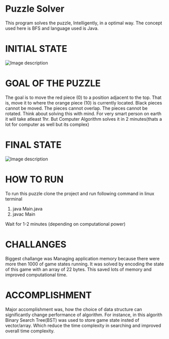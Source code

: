 # Puzzle Solver
This program solves the puzzle, Intelligently, in a optimal way. The concept used here is BFS and language used is Java. 

# INITIAL STATE
![Image description](https://github.com/anjanpoudel/optimal-pathfinder/blob/master/initial_state.png)

# GOAL OF THE PUZZLE
The goal is to move the red piece (0) to a position adjacent to the top. That is, move it to where the orange piece (10) is currently located. Black pieces cannot be moved. The pieces cannot overlap. The pieces cannot be rotated. Think about solving this with mind. For very smart person on earth it will take atleast 1hr. But Computer Algorithm solves it in 2 minutes(thats a lot for computer as well but its complex)

# FINAL STATE
![Image description](https://github.com/anjanpoudel/optimal-pathfinder/blob/master/final_state.png)

# HOW TO RUN 
To run this puzzle clone the project and run following command in linux terminal

1) java Main.java
2) javac Main

Wait for 1-2 minutes (depending on computational power)

# CHALLANGES

Biggest challange was Managing application memory because there were more then 1000 of game states running. It was solved by encoding the state of this game with an array of 22 bytes. This saved lots of memory and improved computational time. 

# ACCOMPLISHMENT

Major accomplishment was, how the choice of data structure can significantly change performance of algorithm. For instance, in this algorith Binary Search Tree(BST) was used to store game state insted of vector/array. Which reduce the time complexity in searching and improved overall time complexity.  
